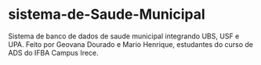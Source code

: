 # sistema-de-Saude-Municipal
Sistema de banco de dados de saude municipal integrando UBS, USF e UPA.
Feito por Geovana Dourado e Mario Henrique, estudantes do curso de ADS do IFBA Campus Irece.
